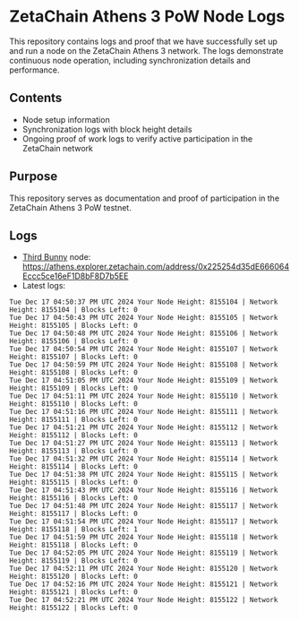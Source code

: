 # ZetaChain Athens 3 PoW Node Logs
This repository contains logs and proof that we have successfully set up and run a node on the ZetaChain Athens 3 network. The logs demonstrate continuous node operation, including synchronization details and performance.

## Contents
- Node setup information
- Synchronization logs with block height details
- Ongoing proof of work logs to verify active participation in the ZetaChain network

## Purpose
This repository serves as documentation and proof of participation in the ZetaChain Athens 3 PoW testnet.

## Logs

- [Third Bunny](https://thirdbunny.xyz/) node: https://athens.explorer.zetachain.com/address/0x225254d35dE666064Eccc5ce16eF1D8bF8D7b5EE
- Latest logs:
```
Tue Dec 17 04:50:37 PM UTC 2024 Your Node Height: 8155104 | Network Height: 8155104 | Blocks Left: 0
Tue Dec 17 04:50:43 PM UTC 2024 Your Node Height: 8155105 | Network Height: 8155105 | Blocks Left: 0
Tue Dec 17 04:50:48 PM UTC 2024 Your Node Height: 8155106 | Network Height: 8155106 | Blocks Left: 0
Tue Dec 17 04:50:54 PM UTC 2024 Your Node Height: 8155107 | Network Height: 8155107 | Blocks Left: 0
Tue Dec 17 04:50:59 PM UTC 2024 Your Node Height: 8155108 | Network Height: 8155108 | Blocks Left: 0
Tue Dec 17 04:51:05 PM UTC 2024 Your Node Height: 8155109 | Network Height: 8155109 | Blocks Left: 0
Tue Dec 17 04:51:11 PM UTC 2024 Your Node Height: 8155110 | Network Height: 8155110 | Blocks Left: 0
Tue Dec 17 04:51:16 PM UTC 2024 Your Node Height: 8155111 | Network Height: 8155111 | Blocks Left: 0
Tue Dec 17 04:51:21 PM UTC 2024 Your Node Height: 8155112 | Network Height: 8155112 | Blocks Left: 0
Tue Dec 17 04:51:27 PM UTC 2024 Your Node Height: 8155113 | Network Height: 8155113 | Blocks Left: 0
Tue Dec 17 04:51:32 PM UTC 2024 Your Node Height: 8155114 | Network Height: 8155114 | Blocks Left: 0
Tue Dec 17 04:51:38 PM UTC 2024 Your Node Height: 8155115 | Network Height: 8155115 | Blocks Left: 0
Tue Dec 17 04:51:43 PM UTC 2024 Your Node Height: 8155116 | Network Height: 8155116 | Blocks Left: 0
Tue Dec 17 04:51:48 PM UTC 2024 Your Node Height: 8155117 | Network Height: 8155117 | Blocks Left: 0
Tue Dec 17 04:51:54 PM UTC 2024 Your Node Height: 8155117 | Network Height: 8155118 | Blocks Left: 1
Tue Dec 17 04:51:59 PM UTC 2024 Your Node Height: 8155118 | Network Height: 8155118 | Blocks Left: 0
Tue Dec 17 04:52:05 PM UTC 2024 Your Node Height: 8155119 | Network Height: 8155119 | Blocks Left: 0
Tue Dec 17 04:52:11 PM UTC 2024 Your Node Height: 8155120 | Network Height: 8155120 | Blocks Left: 0
Tue Dec 17 04:52:16 PM UTC 2024 Your Node Height: 8155121 | Network Height: 8155121 | Blocks Left: 0
Tue Dec 17 04:52:21 PM UTC 2024 Your Node Height: 8155122 | Network Height: 8155122 | Blocks Left: 0
```
